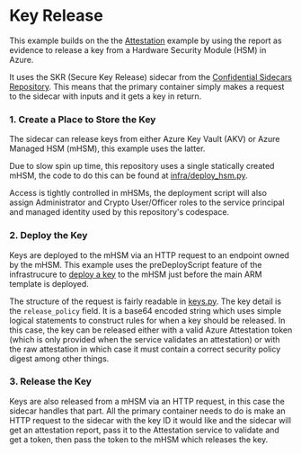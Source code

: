 # Key Release

This example builds on the the [Attestation](../attestation/README.md) example by using the report as evidence to release a key from a Hardware Security Module (HSM) in Azure.

It uses the SKR (Secure Key Release) sidecar from the [Confidential Sidecars Repository](https://github.com/microsoft/confidential-sidecar-containers). This means that the primary container simply makes a request to the sidecar with inputs and it gets a key in return.

### 1. Create a Place to Store the Key

The sidecar can release keys from either Azure Key Vault (AKV) or Azure Managed HSM (mHSM), this example uses the latter.

Due to slow spin up time, this repository uses a single statically created mHSM, the code to do this can be found at [infra/deploy_hsm.py](../infra/deploy_hsm.py).

Access is tightly controlled in mHSMs, the deployment script will also assign Administrator and Crypto User/Officer roles to the service principal and managed identity used by this repository's codespace.

### 2. Deploy the Key

Keys are deployed to the mHSM via an HTTP request to an endpoint owned by the mHSM. This example uses the preDeployScript feature of the infrastrucure to [deploy a key](deploy_key.py) to the mHSM just before the main ARM template is deployed.

The structure of the request is fairly readable in [keys.py](../../infra/keys.py). The key detail is the `release_policy` field. It is a base64 encoded string which uses simple logical statements to construct rules for when a key should be released. In this case, the key can be released either with a valid Azure Attestation token (which is only provided when the service validates an attestation) or with the raw attestation in which case it must contain a correct security policy digest among other things.

### 3. Release the Key

Keys are also released from a mHSM via an HTTP request, in this case the sidecar handles that part. All the primary container needs to do is make an HTTP request to the sidecar with the key ID it would like and the sidecar will get an attestation report, pass it to the Attestation service to validate and get a token, then pass the token to the mHSM which releases the key.
